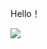 
Hello！

![](http://github-profile-summary-cards.vercel.app/api/cards/most-commit-language?username=pingzhihe&theme=default)

